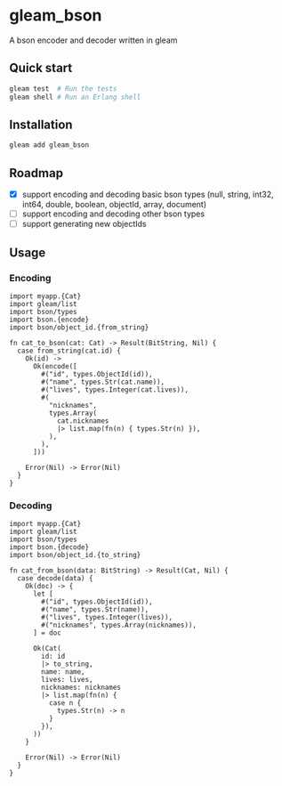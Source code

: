# gleam_bson

A bson encoder and decoder written in gleam

## Quick start

```sh
gleam test  # Run the tests
gleam shell # Run an Erlang shell
```

## Installation

```sh
gleam add gleam_bson
```

## Roadmap

- [x] support encoding and decoding basic bson types (null, string, int32, int64, double, boolean, objectId, array, document)
- [ ] support encoding and decoding other bson types
- [ ] support generating new objectIds

## Usage

### Encoding

```
import myapp.{Cat}
import gleam/list
import bson/types
import bson.{encode}
import bson/object_id.{from_string}

fn cat_to_bson(cat: Cat) -> Result(BitString, Nil) {
  case from_string(cat.id) {
    Ok(id) ->
      Ok(encode([
        #("id", types.ObjectId(id)),
        #("name", types.Str(cat.name)),
        #("lives", types.Integer(cat.lives)),
        #(
          "nicknames",
          types.Array(
            cat.nicknames
            |> list.map(fn(n) { types.Str(n) }),
          ),
        ),
      ]))

    Error(Nil) -> Error(Nil)
  }
}
```

### Decoding

```
import myapp.{Cat}
import gleam/list
import bson/types
import bson.{decode}
import bson/object_id.{to_string}

fn cat_from_bson(data: BitString) -> Result(Cat, Nil) {
  case decode(data) {
    Ok(doc) -> {
      let [
        #("id", types.ObjectId(id)),
        #("name", types.Str(name)),
        #("lives", types.Integer(lives)),
        #("nicknames", types.Array(nicknames)),
      ] = doc

      Ok(Cat(
        id: id
        |> to_string,
        name: name,
        lives: lives,
        nicknames: nicknames
        |> list.map(fn(n) {
          case n {
            types.Str(n) -> n
          }
        }),
      ))
    }

    Error(Nil) -> Error(Nil)
  }
}
```
